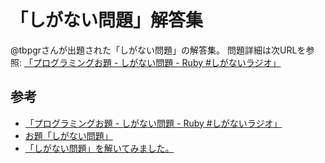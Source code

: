 # 「しがない問題」解答集

@tbpgrさんが出題された「しがない問題」の解答集。
問題詳細は次URLを参照: [「プログラミングお題 - しがない問題 - Ruby #しがないラジオ」](http://tbpgr.hatenablog.com/entry/2017/07/29/070732)

## 参考

- [「プログラミングお題 - しがない問題 - Ruby #しがないラジオ」](http://tbpgr.hatenablog.com/entry/2017/07/29/070732)
- [お題「しがない問題」](http://blog.hatena.ne.jp/-/odai/8599973812283584546)
- [「しがない問題」を解いてみました。](http://nekotheshadow.hatenablog.com/entry/2018/01/22/002615)

